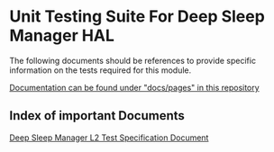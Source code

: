 
<!--
If not stated otherwise in this file or this component's LICENSE file the following copyright and licenses apply.

Copyright 2023 RDK Management

Licensed under the Apache License, Version 2.0 (the "License"); you may not use this file except in compliance with the License. You may obtain a copy of the License at

 http://www.apache.org/licenses/LICENSE-2.0

Unless required by applicable law or agreed to in writing, software distributed under the License is distributed on an "AS IS" BASIS, WITHOUT WARRANTIES OR CONDITIONS OF ANY KIND, either express or implied.

See the License for the specific language governing permissions and limitations under the License.
-->

# Unit Testing Suite For Deep Sleep Manager HAL

The following documents should be references to provide specific information on the tests required for this module.

[Documentation can be found under "docs/pages" in this repository](./docs/pages)

## Index of important Documents

[Deep Sleep Manager L2 Test Specification Document](./docs/pages/l2_module_test_specification_template.md "Deep Sleep Manager L2 Test Specification Document")